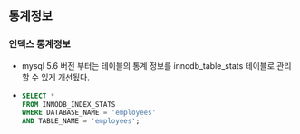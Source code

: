 ## 통계정보
### 인덱스 통계정보
- mysql 5.6 버전 부터는 테이블의 통계 정보를 innodb_table_stats 테이블로 관리할 수 있게 개선됬다. 
- ~~~SQL
  SELECT *
  FROM INNODB_INDEX_STATS
  WHERE DATABASE_NAME = 'employees'
  AND TABLE_NAME = 'employees'; 
  ~~~
